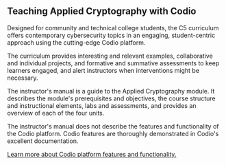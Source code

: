 ## Teaching Applied Cryptography with Codio

Designed for community and technical college students, the C5 curriculum offers contemporary cybersecurity topics in an engaging, student-centric approach using the cutting-edge Codio platform. 

The curriculum provides interesting and relevant examples, collaborative and individual projects, and formative and summative assessments to keep learners engaged, and alert instructors when interventions might be necessary.


The instructor's manual is a guide to the Applied Cryptography module. It describes the module's prerequisites and objectives, the course structure and instructional elements, labs and assessments, and provides an overview of each of the four units.

The instructor's manual does not describe the features and functionality of the Codio platform.  Codio features are thoroughly demonstrated in Codio's excellent documentation.



[Learn more about Codio platform features and functionality.](http://www.codio.com/docs)




